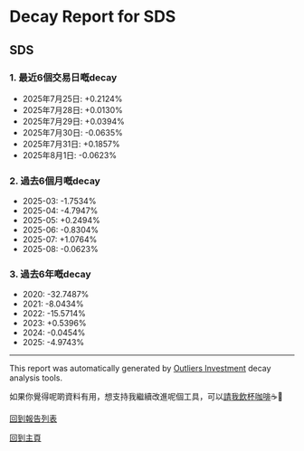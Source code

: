 # Decay Report for SDS

## SDS

### 1. 最近6個交易日嘅decay

- 2025年7月25日: +0.2124%
- 2025年7月28日: +0.0130%
- 2025年7月29日: +0.0394%
- 2025年7月30日: -0.0635%
- 2025年7月31日: +0.1857%
- 2025年8月1日: -0.0623%

### 2. 過去6個月嘅decay

- 2025-03: -1.7534%
- 2025-04: -4.7947%
- 2025-05: +0.2494%
- 2025-06: -0.8304%
- 2025-07: +1.0764%
- 2025-08: -0.0623%

### 3. 過去6年嘅decay

- 2020: -32.7487%
- 2021: -8.0434%
- 2022: -15.5714%
- 2023: +0.5396%
- 2024: -0.0454%
- 2025: -4.9743%

------------------------------
This report was automatically generated by [Outliers Investment](https://outliersecon.github.io/Outliers-Investment/) decay analysis tools.

如果你覺得呢啲資料有用，想支持我繼續改進呢個工具，可以[請我飲杯咖啡](https://buymeacoffee.com/outliersecon)☕🙏

[回到報告列表](https://outliersecon.github.io/Outliers-Investment/reports/reports_public)

[回到主頁](https://outliersecon.github.io/Outliers-Investment/)